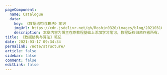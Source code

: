 ```yaml
---
pageComponent:
  name: Catalogue
  data:
    key: 《数据结构与算法》笔记
    imgUrl: https://cdn.jsdelivr.net/gh/Roshin0320/images/blog/202103101453.png
    description: 本章内容为博主在原教程基础上添加学习笔记，教程版权归原作者所有。
title: 《数据结构与算法》笔记
date: 2021-03-17 09:34:34
permalink: /note/structure/
article: false
sidebar: false
comment: false
editLink: false
---
```

